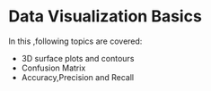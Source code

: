 # Data Visualization Basics
In this ,following topics are covered:
- 3D surface plots and contours
- Confusion Matrix
- Accuracy,Precision and Recall

